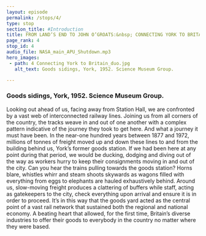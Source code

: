 ```yaml
---
layout: episode
permalink: /stops/4/
type: stop
section_title: #Introduction
title: FROM LAND’S END TO JOHN O’GROATS:&nbsp; CONNECTING YORK TO BRITAIN
page_rank: 4
stop_id: 4
audio_file: NASA_main_APU_Shutdown.mp3
hero_images:
 - path: 4 Connecting York to Britain_duo.jpg
   alt_text: Goods sidings, York, 1952. Science Museum Group.

---
```

### Goods sidings, York, 1952. Science Museum Group.

Looking out ahead of us, facing away from Station Hall, we are confronted by a vast web of interconnected railway lines. Joining us from all corners of the country, the tracks weave in and out of one another with a complex pattern indicative of the journey they took to get here.
And what a journey it must have been. In the near-one hundred years between 1877 and 1972, millions of tonnes of freight moved up and down these lines to and from the building behind us, York’s former goods station. If we had been here at any point during that period, we would be ducking, dodging and diving out of the way as workers hurry to keep their consignments moving in and out of the city.
Can you hear the trains pulling towards the goods station? Horns blare, whistles whirr and steam shoots skywards as wagons filled with everything from eggs to elephants are hauled exhaustively behind. Around us, slow-moving freight produces a clattering of buffers while staff, acting as gatekeepers to the city, check everything upon arrival and ensure it is in order to proceed. It’s in this way that the goods yard acted as the central point of a vast rail network that sustained both the regional and national economy. A beating heart that allowed, for the first time, Britain’s diverse industries to offer their goods to everybody in the country no matter where they were based. 
